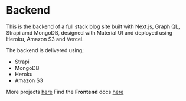 # Backend

This is the backend of a full stack blog site built with Next.js, Graph QL, Strapi amd MongoDB, designed with Material UI and deployed using Heroku, Amazon S3 and Vercel.

The backend is delivered using;

- Strapi
- MongoDB
- Heroku
- Amazon S3

More projects [here](https://devtones.me)
Find the **Frontend** docs [here](https://github.com/tonaye-aye/ezblog-frontend)
